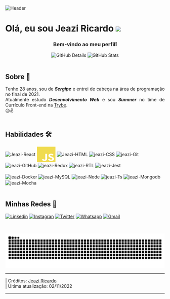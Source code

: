 <!--- Olá, esse é meu readme, fique à vontade para utilizá-lo como quiser! -->

<div>
  <img align="center" alt="Header" src="https://user-images.githubusercontent.com/96850428/199572058-36e72024-a5c5-46db-8084-a59e9cfeb91a.png" />
</div>

# Olá, eu sou Jeazi Ricardo <img src="https://ik.imagekit.io/joaonasc/GitHub/assets/wave_Mdjm5gVSL.gif" width="35">

<div align="center">
  
### Bem-vindo ao meu perfil❕
  
  <img alt="GitHub Details" width="500px" src="http://github-profile-summary-cards.vercel.app/api/cards/profile-details?username=jeaziricardo&theme=github_dark" />
  <img alt="GitHub Stats" width="243px" src="http://github-profile-summary-cards.vercel.app/api/cards/stats?username=jeaziricardo&theme=github_dark" />
</div>

<br>

<div>

## Sobre 🚀

<div align="justify">
  Tenho 28 anos, sou de <b><i>Sergipe</i></b> e entrei de cabeça na área de programação no final de 2021.</i><br/>Atualmente estudo <b><i>Desenvolvimento Web</i></b> e sou <b><i>Summer</i></b> no time de Currículo Front-end na <a href="https://www.betrybe.com/" target="_blank">Trybe</a>.<br/>
  😉✌️
</div>

</div>

<div style="display: inline_block"><br>

  ## Habilidades 🛠

  <img align="center" alt="Jeazi-React" height="50" width="60" src="https://cdn.jsdelivr.net/gh/devicons/devicon/icons/react/react-original-wordmark.svg">
  <img align="center" alt="Jeazi-Js" height="50" width="60" src="https://raw.githubusercontent.com/devicons/devicon/master/icons/javascript/javascript-plain.svg">
  <img align="center" alt="Jeazi-HTML" height="50" width="60" src="https://cdn.jsdelivr.net/gh/devicons/devicon/icons/html5/html5-original-wordmark.svg">
  <img align="center" alt="jeazi-CSS" height="50" width="60" src="https://cdn.jsdelivr.net/gh/devicons/devicon/icons/css3/css3-original-wordmark.svg">
  <img align="center" alt="jeazi-Git" height="60" width="70" src="https://cdn.jsdelivr.net/gh/devicons/devicon/icons/git/git-original-wordmark.svg" />
  <img align="center" alt="jeazi-GitHub" height="50" width="60" src="https://cdn.jsdelivr.net/gh/devicons/devicon/icons/github/github-original-wordmark.svg" />
  <img align="center" alt="jeazi-Redux" height="70" width="80" src="https://upload.wikimedia.org/wikipedia/commons/4/49/Redux.png" />
  <img align="center" alt="jeazi-RTL" height="50" width="60" src="https://testing-library.com/img/octopus-128x128.png" />
  <img align="center" alt="jeazi-Jest" height="50" width="60" src="https://cdn.jsdelivr.net/gh/devicons/devicon/icons/jest/jest-plain.svg" />
  <br>
  <br>
  <img align="center" alt="jeazi-Docker" height="50" width="60" src="https://cdn.jsdelivr.net/gh/devicons/devicon/icons/docker/docker-original-wordmark.svg" />
  <img align="center" alt="jeazi-MySQL" height="70" width="80" src="https://cdn.jsdelivr.net/gh/devicons/devicon/icons/mysql/mysql-original-wordmark.svg" />
  <img align="center" alt="jeazi-Node" height="70" width="80" src="https://cdn.jsdelivr.net/gh/devicons/devicon/icons/nodejs/nodejs-original-wordmark.svg" />
  <img align="center" alt="jeazi-Ts" height="50" width="60" src="https://cdn.jsdelivr.net/gh/devicons/devicon/icons/typescript/typescript-original.svg" />
  <img align="center" alt="jeazi-Mongodb" height="60" width="70" src="https://cdn.jsdelivr.net/gh/devicons/devicon/icons/mongodb/mongodb-original-wordmark.svg" />
  <img align="center" alt="jeazi-Mocha" height="60" width="70" src="https://cdn.jsdelivr.net/gh/devicons/devicon/icons/mocha/mocha-plain.svg" />
</div>

<br>

<div>

## Minhas Redes 🔗

[![Linkedin](https://img.shields.io/badge/LinkedIn-0077B5?style=for-the-badge&logo=linkedin&logoColor=white)](https://www.linkedin.com/in/jeaziricardo/)
[![Instagran](https://img.shields.io/badge/Instagram-E4405F?style=for-the-badge&logo=instagram&logoColor=white)](https://www.instagram.com/jeaziricardo/)
[![Twitter](https://img.shields.io/badge/Twitter-1DA1F2?style=for-the-badge&logo=twitter&logoColor=white)](https://twitter.com/jzricardod)
[![Whatsapp](https://img.shields.io/badge/WhatsApp-25D366?style=for-the-badge&logo=whatsapp&logoColor=white)](https://wa.me/qr/GH2NFGAE6F4CD1)
[![Gmail](https://img.shields.io/badge/Gmail-D14836?style=for-the-badge&logo=gmail&logoColor=white)](mailto:jeaziricardo3000@gmail.com)
</div>

<br>

  ![Snake animation](https://github.com/jeaziricardo/jeaziricardo/blob/output/github-contribution-grid-snake.svg)

-----

<div>
| Créditos: <a href="https://github.com/jeaziricardo" target="_blank">Jeazi Ricardo</a> <br />
| Última atualização: 02/11/2022
</div>

-----

<!--
**JeaziRicardo/jeaziricardo** is a ✨ _special_ ✨ repository because its `README.md` (this file) appears on your GitHub profile.

Here are some ideas to get you started:

- 🔭 I’m currently working on ...
- 🌱 I’m currently learning ...
- 👯 I’m looking to collaborate on ...
- 🤔 I’m looking for help with ...
- 💬 Ask me about ...
- 📫 How to reach me: ...
- 😄 Pronouns: ...
- ⚡ Fun fact: ...
-->
